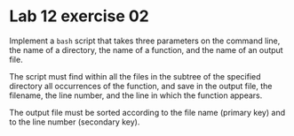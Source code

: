 <!--
vim: tabstop=4 shiftwidth=4
-->
# Lab 12 exercise 02
Implement a `bash` script that takes three parameters on the command line,
the name of a directory, the name of a function, and the name of an output file.

The script must find within all the files in the subtree of the specified
directory all occurrences of the function, and save in the output file,
the filename, the line number, and the line in which the function appears.

The output file must be sorted according to the file name (primary key) and to
the line number (secondary key).
